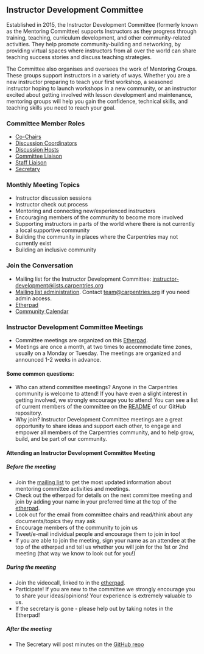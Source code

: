 ## Instructor Development Committee

Established in 2015, the Instructor Development Committee (formerly known as the Mentoring Committee) supports Instructors as they progress through training, teaching, curriculum development, and other community-related activities. They help promote community-building and networking, by providing virtual spaces where instructors from all over the world can share teaching success stories and discuss teaching strategies.

The Committee also organises and oversees the work of Mentoring Groups. These groups support instructors in a variety of ways. Whether you are a new instructor preparing to teach your first workshop, a seasoned instructor hoping to launch workshops in a new community, or an instructor excited about getting involved with lesson development and maintenance, mentoring groups will help you gain the confidence, technical skills, and teaching skills you need to reach your goal.

### Committee Member Roles

- [Co-Chairs](instructor-development-committee-roles.md#co-chairs)
- [Discussion Coordinators](mentoring-subcommittee-roles.html#discussion-session-coordinators)
- [Discussion Hosts](mentoring-subcommittee-roles.html#discussion-hosts)
- [Committee Liaison](mentoring-subcommittee-roles.html#committee-liaisons)
- [Staff Liaison](mentoring-subcommittee-roles.html#staff-liaison)
- [Secretary](mentoring-subcommittee-roles.html#secretary)

### Monthly Meeting Topics
* Instructor discussion sessions
* Instructor check out process 
* Mentoring and connecting new/experienced instructors
* Encouraging members of the community to become more involved
* Supporting instructors in parts of the world where there is not currently a local supportive community 
* Building the community in places where the Carpentries may not currently exist
* Building an inclusive community

### Join the Conversation
* Mailing list for the Instructor Development Committee: instructor-development@lists.carpentries.org
* [Mailing list administration](https://carpentries.topicbox.com/groups/instructor-development). Contact [team@carpentries.org](mailto:team@carptentries.org) if you need admin access.
* [Etherpad](http://pad.software-carpentry.org/scf-mentoring)
* [Community Calendar](https://calendar.google.com/calendar/embed?src=oseuuoht0tvjbokgg3noh8c47g%40group.calendar.google.com)

### Instructor Development Committee Meetings
* Committee meetings are organized on this [Etherpad](http://pad.software-carpentry.org/scf-mentoring).
* Meetings are once a month, at two times to accommodate time zones, usually on a Monday or Tuesday. The meetings are organized and announced 1-2 weeks in advance.

#### Some common questions:
* Who can attend committee meetings?
Anyone in the Carpentries community is welcome to attend! If you have even a slight interest in getting involved, we strongly encourage you to attend! You can see a list of current members of the committee on the [README](https://github.com/carpentries/mentoring/blob/master/README.md) of our GitHub repository.
* Why join?
Instructor Development Committee meetings are a great opportunity to share ideas and support each other, to engage and empower all members of the Carpentries community, and to help grow, build, and be part of our community.

#### Attending an Instructor Development Committee Meeting
##### Before the meeting
* Join the [mailing list](https://carpentries.topicbox.com/groups/instructor-development) to get the most updated information about mentoring committee activities and meetings.
* Check out the etherpad for details on the next committee meeting and join by adding your name in your preferred time at the top of the [etherpad](http://pad.software-carpentry.org/scf-mentoring).
* Look out for the email from committee chairs and read/think about any documents/topics they may ask
* Encourage members of the community to join us
* Tweet/e-mail individual people and encourage them to join in too!
* If you are able to join the meeting, sign your name as an attendee at the top of the etherpad and tell us whether you will join for the 1st or 2nd meeting (that way we know to look out for you!)

##### During the meeting
* Join the videocall, linked to in the [etherpad](http://pad.software-carpentry.org/scf-mentoring).
* Participate! If you are new to the committee we strongly encourage you to share your ideas/opinions! Your experience is extremely valuable to us.
* If the secretary is gone - please help out by taking notes in the Etherpad!

##### After the meeting

* The Secretary will post minutes on the [GitHub repo](https://github.com/carpentries/mentoring/tree/master/minutes)


